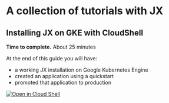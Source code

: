 # A collection of tutorials with JX

## Installing JX on GKE with CloudShell

**Time to complete.** About 25 minutes

At the end of this guide you will have:

* a working JX installation on Google Kubernetes Engine
* created an application using a quickstart
* promoted that application to production

[![Open in Cloud Shell](http://gstatic.com/cloudssh/images/open-btn.svg)](https://console.cloud.google.com/cloudshell/open?git_repo=https%3A%2F%2Fgithub.com%2Fjenkins-x%2Fjx-tutorial&page=editor&print=install-guide.txt&tutorial=tutorials%2Finstall-jx-on-gke%2Flesson.md)

